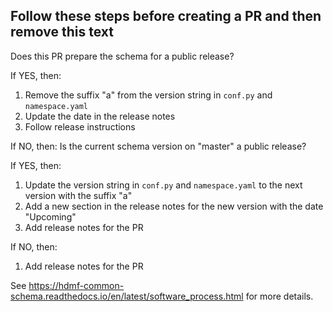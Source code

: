 ## Follow these steps before creating a PR and then remove this text

Does this PR prepare the schema for a public release?

If YES, then:
1. Remove the suffix "a" from the version string in `conf.py` and `namespace.yaml`
2. Update the date in the release notes
3. Follow release instructions

If NO, then:
  Is the current schema version on "master" a public release?

  If YES, then:
  1. Update the version string in `conf.py` and `namespace.yaml` to the next version with the suffix "a"
  2. Add a new section in the release notes for the new version with the date "Upcoming"
  3. Add release notes for the PR

  If NO, then:
  1. Add release notes for the PR

See https://hdmf-common-schema.readthedocs.io/en/latest/software_process.html for more details.
